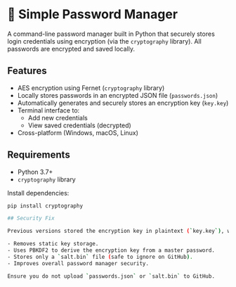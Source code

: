 # 🔐 Simple Password Manager

A command-line password manager built in Python that securely stores login credentials using encryption (via the `cryptography` library). All passwords are encrypted and saved locally.

## Features

- AES encryption using Fernet (`cryptography` library)
- Locally stores passwords in an encrypted JSON file (`passwords.json`)
- Automatically generates and securely stores an encryption key (`key.key`)
- Terminal interface to:
  - Add new credentials
  - View saved credentials (decrypted)
- Cross-platform (Windows, macOS, Linux)

## Requirements

- Python 3.7+
- `cryptography` library

Install dependencies:

```bash
pip install cryptography

## Security Fix

Previous versions stored the encryption key in plaintext (`key.key`), which is insecure if exposed. The latest update:

- Removes static key storage.
- Uses PBKDF2 to derive the encryption key from a master password.
- Stores only a `salt.bin` file (safe to ignore on GitHub).
- Improves overall password manager security.

Ensure you do not upload `passwords.json` or `salt.bin` to GitHub.
